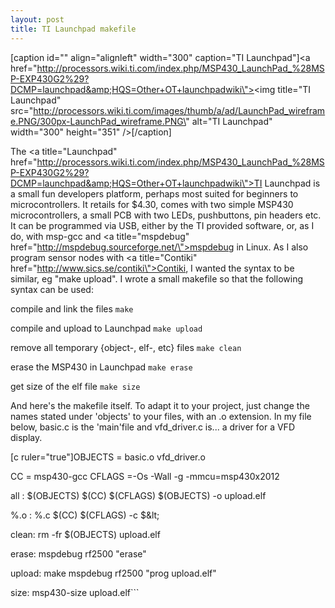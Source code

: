 ```yaml
---
layout: post
title: TI Launchpad makefile
---
```


[caption id=\"\" align=\"alignleft\" width=\"300\" caption=\"TI Launchpad\"]<a href=\"http://processors.wiki.ti.com/index.php/MSP430_LaunchPad_%28MSP-EXP430G2%29?DCMP=launchpad&amp;HQS=Other+OT+launchpadwiki\"><img title=\"TI Launchpad\" src=\"http://processors.wiki.ti.com/images/thumb/a/ad/LaunchPad_wireframe.PNG/300px-LaunchPad_wireframe.PNG\" alt=\"TI Launchpad\" width=\"300\" height=\"351\" /></a>[/caption]

The <a title=\"Launchpad\" href=\"http://processors.wiki.ti.com/index.php/MSP430_LaunchPad_%28MSP-EXP430G2%29?DCMP=launchpad&amp;HQS=Other+OT+launchpadwiki\">TI Launchpad</a> is a small fun developers platform, perhaps most suited for beginners to microcontrollers. It retails for $4.30, comes with two simple MSP430 microcontrollers, a small PCB with two LEDs, pushbuttons, pin headers etc. It can be programmed via USB, either by the TI provided software, or, as I do, with msp-gcc and <a title=\"mspdebug\" href=\"http://mspdebug.sourceforge.net/\">mspdebug</a> in Linux. As I also program sensor nodes with <a title=\"Contiki\" href=\"http://www.sics.se/contiki\">Contiki</a>, I wanted the syntax to be similar, eg \"make upload\". I wrote a small makefile so that the following syntax can be used:

compile and link the files
`make`

compile and upload to Launchpad
`make upload`

remove all temporary {object-, elf-, etc} files
`make clean`

erase the MSP430 in Launchpad
`make erase`

get size of the elf file
`make size`

And here\'s the makefile itself. To adapt it to your project, just change the names stated under \'objects\' to your files, with an .o extension. In my file below, basic.c is the \'main\'file and vfd_driver.c is... a driver for a VFD display.

[c ruler=\"true\"]OBJECTS = basic.o vfd_driver.o

CC = msp430-gcc
CFLAGS =-Os -Wall -g -mmcu=msp430x2012

all : $(OBJECTS)
	$(CC) $(CFLAGS) $(OBJECTS) -o upload.elf

%.o : %.c
	$(CC) $(CFLAGS) -c $&amp;lt;

clean:
	rm -fr $(OBJECTS) upload.elf

erase:
	mspdebug rf2500 &quot;erase&quot;

upload:
	make
	mspdebug rf2500 &quot;prog upload.elf&quot;

size:
	msp430-size upload.elf```